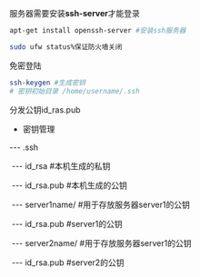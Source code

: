 服务器需要安装**ssh-server**才能登录

 

```bash
apt-get install openssh-server #安装ssh服务器

sudo ufw status%保证防火墙关闭
```

 

免密登陆

```bash
ssh-keygen #生成密钥
# 密钥初始目录 /home/username/.ssh
```

分发公钥id_ras.pub



- 密钥管理

--- .ssh

​	--- id_rsa #本机生成的私钥

​	--- id_rsa.pub #本机生成的公钥

​	--- server1name/ #用于存放服务器server1的公钥

​		---  id_rsa.pub #server1的公钥

​	--- server2name/ #用于存放服务器server1的公钥

​		---  id_rsa.pub #server2的公钥	

